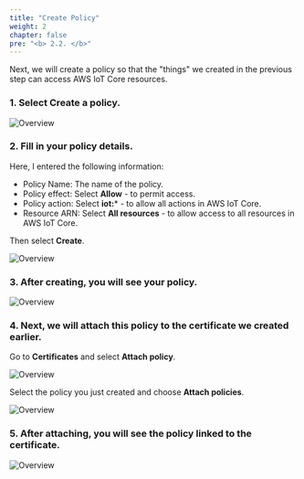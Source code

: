 ```yaml
---
title: "Create Policy"
weight: 2
chapter: false
pre: "<b> 2.2. </b>"
---
```


Next, we will create a policy so that the "things" we created in the previous step can access AWS IoT Core resources.

### 1. Select **Create a policy**.

![Overview](/fcj-ss2-workshop-003/images/17.png)

### 2. Fill in your policy details.

Here, I entered the following information:

- Policy Name: The name of the policy.
- Policy effect: Select **Allow** - to permit access.
- Policy action: Select **iot:*** - to allow all actions in AWS IoT Core.
- Resource ARN: Select **All resources** - to allow access to all resources in AWS IoT Core.

Then select **Create**.

![Overview](/fcj-ss2-workshop-003/images/18.png)

### 3. After creating, you will see your policy.

![Overview](/fcj-ss2-workshop-003/images/19.png)

### 4. Next, we will attach this policy to the certificate we created earlier.

Go to **Certificates** and select **Attach policy**.

![Overview](/fcj-ss2-workshop-003/images/20.png)

Select the policy you just created and choose **Attach policies**.

![Overview](/fcj-ss2-workshop-003/images/21.png)

### 5. After attaching, you will see the policy linked to the certificate.

![Overview](/fcj-ss2-workshop-003/images/22.png)

